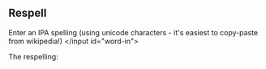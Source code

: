 ## Respell
Enter an IPA spelling (using unicode characters - it's easiest to copy-paste from wikipedia!)
</input id="word-in">

The respelling:
<div id="word-out"></div>

<script src="https://code.jquery.com/jquery-3.2.1.min.js"></script>

<script src="./text-to-ipa.js"></script>
<script src="./converter-form.js"></script>

<script src="/respell.js"></script>


<script>
  alert("js");
  $().ready(function() {
  $("#word-out").html("test <i> test</i>")
  });
</script>

